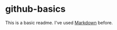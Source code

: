 # github-basics

This is a basic readme. I've used [Markdown](https://daringfireball.net/projects/markdown/) before.
